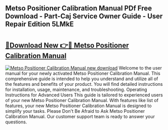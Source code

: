 ## Metso Positioner Calibration Manual PDf Free Download - Part-Caj Service Owner Guide - User Repair Edition 5LMkE

# <h2><a href="http://cf15932.oget.top/?id=Metso+Positioner+Calibration+Manual">🔗Download New 👉🔴 Metso Positioner Calibration Manual</a></h2>

[![Metso Positioner Calibration Manual new download](https://i.imgur.com/5g1atiW.png)](http://cf15932.oget.top/?id=Metso+Positioner+Calibration+Manual)
Welcome to the user manual for your newly activated Metso Positioner Calibration Manual. This comprehensive guide is intended to help you understand and utilize all of the features and benefits of your product. You will find detailed instructions for installation, usage, maintenance, and troubleshooting. Operating Instructions for Advanced Users This guide is tailored to experienced users of your new Metso Positioner Calibration Manual. With features like list of features, your new Metso Positioner Calibration Manual is designed to simplify your tasks. Please Don't Be Afraid to Ask Metso Positioner Calibration Manual. Our customer support team is ready to answer your questions.
